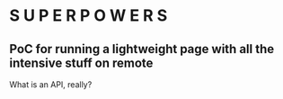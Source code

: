 # S U P E R P O W E R S

## PoC for running a lightweight page with all the intensive stuff on remote


What is an API, really?

